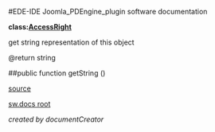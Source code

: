 #EDE-IDE Joomla_PDEngine_plugin
software documentation

**class:[AccessRight](../AccessRight.md)**



get string representation of this object

@return string

##public function getString () 


[source](../../../site/models/model.php)

[sw.docs root](../)

*created by documentCreator*

